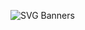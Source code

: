 ![SVG Banners](https://svg-banners.vercel.app/api?type=luminance&text1=Cryply%20Flash%20USDT%20🏆&width=550&height=150)
